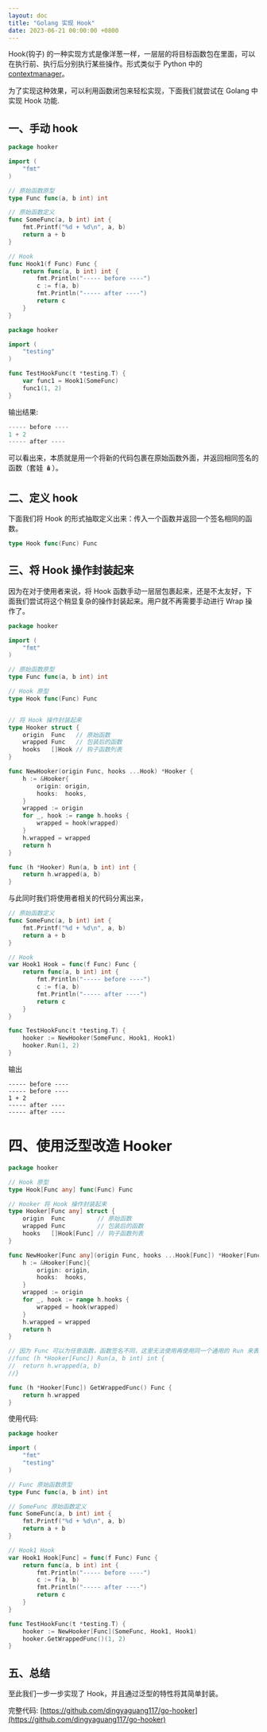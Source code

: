 ```yaml
---
layout: doc
title: "Golang 实现 Hook"
date: 2023-06-21 00:00:00 +0800
---
```


Hook(钩子) 的一种实现方式是像洋葱一样，一层层的将目标函数包在里面，可以在执行前、执行后分别执行某些操作。形式类似于 Python 中的 [contextmanager](https://python3-cookbook.readthedocs.io/zh_CN/latest/c09/p22_define_context_managers_the_easy_way.html)。

为了实现这种效果，可以利用函数闭包来轻松实现，下面我们就尝试在 Golang 中实现 Hook 功能.

## 一、手动 hook

```go
package hooker

import (
	"fmt"
)

// 原始函数原型
type Func func(a, b int) int

// 原始函数定义
func SomeFunc(a, b int) int {
	fmt.Printf("%d + %d\n", a, b)
	return a + b
}

// Hook
func Hook1(f Func) Func {
	return func(a, b int) int {
		fmt.Println("----- before ----")
		c := f(a, b)
		fmt.Println("----- after ----")
		return c
	}
}
```

```go
package hooker

import (
	"testing"
)

func TestHookFunc(t *testing.T) {
	var func1 = Hook1(SomeFunc)
	func1(1, 2)
}
```

输出结果:

```go
----- before ----
1 + 2
----- after ----
```

可以看出来，本质就是用一个将新的代码包裹在原始函数外面，并返回相同签名的函数（套娃 🪆）。

## 二、定义 hook

下面我们将 Hook 的形式抽取定义出来：传入一个函数并返回一个签名相同的函数。

```go
type Hook func(Func) Func
```

## 三、将 Hook 操作封装起来

因为在对于使用者来说，将 Hook 函数手动一层层包裹起来，还是不太友好，下面我们尝试将这个稍显复杂的操作封装起来。用户就不再需要手动进行 Wrap 操作了。

```go
package hooker

import (
	"fmt"
)

// 原始函数原型
type Func func(a, b int) int

// Hook 原型
type Hook func(Func) Func


// 将 Hook 操作封装起来
type Hooker struct {
	origin  Func   // 原始函数
	wrapped Func   // 包装后的函数
	hooks   []Hook // 钩子函数列表
}

func NewHooker(origin Func, hooks ...Hook) *Hooker {
	h := &Hooker{
		origin: origin,
		hooks:  hooks,
	}
	wrapped := origin
	for _, hook := range h.hooks {
		wrapped = hook(wrapped)
	}
	h.wrapped = wrapped
	return h
}

func (h *Hooker) Run(a, b int) int {
	return h.wrapped(a, b)
}

```

与此同时我们将使用者相关的代码分离出来，

```go
// 原始函数定义
func SomeFunc(a, b int) int {
	fmt.Printf("%d + %d\n", a, b)
	return a + b
}

// Hook
var Hook1 Hook = func(f Func) Func {
	return func(a, b int) int {
		fmt.Println("----- before ----")
		c := f(a, b)
		fmt.Println("----- after ----")
		return c
	}
}

func TestHookFunc(t *testing.T) {
	hooker := NewHooker(SomeFunc, Hook1, Hook1)
	hooker.Run(1, 2)
}

```

输出

```
----- before ----
----- before ----
1 + 2
----- after ----
----- after ----
```

# 四、使用泛型改造 Hooker

```go
package hooker

// Hook 原型
type Hook[Func any] func(Func) Func

// Hooker 将 Hook 操作封装起来
type Hooker[Func any] struct {
	origin  Func         // 原始函数
	wrapped Func         // 包装后的函数
	hooks   []Hook[Func] // 钩子函数列表
}

func NewHooker[Func any](origin Func, hooks ...Hook[Func]) *Hooker[Func] {
	h := &Hooker[Func]{
		origin: origin,
		hooks:  hooks,
	}
	wrapped := origin
	for _, hook := range h.hooks {
		wrapped = hook(wrapped)
	}
	h.wrapped = wrapped
	return h
}

// 因为 Func 可以为任意函数，函数签名不同，这里无法使用再使用同一个通用的 Run 来表示，因此我们只能通过返回 Wrapped 函数，让使用者自己去调用
//func (h *Hooker[Func]) Run(a, b int) int {
//	return h.wrapped(a, b)
//}

func (h *Hooker[Func]) GetWrappedFunc() Func {
	return h.wrapped
}

```

使用代码:

```go
package hooker

import (
	"fmt"
	"testing"
)

// Func 原始函数原型
type Func func(a, b int) int

// SomeFunc 原始函数定义
func SomeFunc(a, b int) int {
	fmt.Printf("%d + %d\n", a, b)
	return a + b
}

// Hook1 Hook
var Hook1 Hook[Func] = func(f Func) Func {
	return func(a, b int) int {
		fmt.Println("----- before ----")
		c := f(a, b)
		fmt.Println("----- after ----")
		return c
	}
}

func TestHookFunc(t *testing.T) {
	hooker := NewHooker[Func](SomeFunc, Hook1, Hook1)
	hooker.GetWrappedFunc()(1, 2)
}
```

## 五、总结

至此我们一步一步实现了 Hook，并且通过泛型的特性将其简单封装。

完整代码: [https://github.com/dingyaguang117/go-hooker](https://github.com/dingyaguang117/go-hooker)
